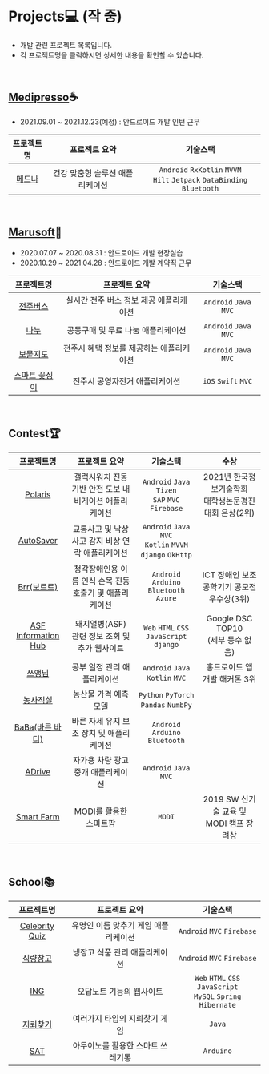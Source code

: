 # Projects💻 (작 중)
- 개발 관련 프로젝트 목록입니다.
- 각 프로젝트명을 클릭하시면 상세한 내용을 확인할 수 있습니다. 

<br>

## [Medipresso](https://medipresso.com/)☕️
- 2021.09.01 ~ 2021.12.23(예정) : 안드로이드 개발 인턴 근무

|프로젝트명|프로젝트 요약|기술스택|
|:---:|:---:|:---:|
|[메드나][메드나]|건강 맞춤형 솔루션 애플리케이션| ```Android``` ```RxKotlin``` ```MVVM``` <br> ```Hilt``` ```Jetpack``` ```DataBinding``` ```Bluetooth```|

[메드나]:https://github.com/yamiblack/yamiblack/blob/main/%08Projects/Work/Medipresso/%EB%A9%94%EB%93%9C%EB%82%98.md

<br>

## [Marusoft](https://www.marusoft.net/)🚎
- 2020.07.07 ~ 2020.08.31 : 안드로이드 개발 현장실습 
- 2020.10.29 ~ 2021.04.28 : 안드로이드 개발 계약직 근무

|프로젝트명|프로젝트 요약|기술스택|
|:---:|:---:|:---:|
|[전주버스][전주버스]|실시간 전주 버스 정보 제공 애플리케이션| ```Android``` ```Java``` ```MVC```|
|[나누][나누]|공동구매 및 무료 나눔 애플리케이션| ```Android``` ```Java``` ```MVC```|
|[보물지도][보물지도]|전주시 혜택 정보를 제공하는 애플리케이션| ```Android``` ```Java``` ```MVC```|
|[스마트 꽃싱이][스마트꽃싱이]|전주시 공영자전거 애플리케이션| ```iOS``` ```Swift``` ```MVC```|

[전주버스]:https://github.com/yamiblack/yamiblack/blob/main/%08Projects/Work/Marusoft/%EC%A0%84%EC%A3%BC%EB%B2%84%EC%8A%A4.md
[나누]:https://github.com/yamiblack/yamiblack/blob/main/%08Projects/Work/Marusoft/%EB%82%98%EB%88%84.md
[보물지도]:https://github.com/yamiblack/yamiblack/blob/main/%08Projects/Work/Marusoft/%EB%B3%B4%EB%AC%BC%EC%A7%80%EB%8F%84.md 
[스마트꽃싱이]:https://github.com/yamiblack/yamiblack/blob/main/%08Projects/Work/Marusoft/%EC%8A%A4%EB%A7%88%ED%8A%B8%20%EA%BD%83%EC%8B%B1%EC%9D%B4.md

<br>

## Contest🏆
|프로젝트명|프로젝트 요약|기술스택|수상|
|:---:|:---:|:---:|:---:|
|[Polaris][Polaris]|갤럭시워치 진동 기반 안전 도보 내비게이션 애플리케이션|```Android``` ```Java``` ```Tizen``` <br> ```SAP``` ```MVC``` ```Firebase``` |2021년 한국정보기술학회 <br> 대학생논문경진대회 은상(2위)|
|[AutoSaver][AutoSaver]|교통사고 및 낙상사고 감지 비상 연락 애플리케이션|```Android``` ```Java``` ```MVC``` <br> ```Kotlin``` ```MVVM``` ```django``` ```OkHttp```||
|[Brr(보르르)][Brr]|청각장애인용 이름 인식 손목 진동 호출기 및 애플리케이션|```Android``` ```Arduino``` <br> ```Bluetooth``` ```Azure```|ICT 장애인 보조공학기기 공모전 우수상(3위)|
|[ASF Information Hub][ASF]|돼지열병(ASF) 관련 정보 조회 및 추가 웹사이트|```Web``` ```HTML``` ```CSS``` <br> ```JavaScript``` ```django```   |Google DSC TOP10 <br> (세부 등수 없음)|
|[쓰앵님][쓰앵님]|공부 일정 관리 애플리케이션|```Android``` ```Java``` <br> ```Kotlin``` ```MVC```|홍드로이드 앱 개발 해커톤 3위|
|[농사직설][농사직설]|농산물 가격 예측 모델|```Python``` ```PyTorch``` ```Pandas``` ```NumbPy```||
|[BaBa(바른 바디)][BaBa]|바른 자세 유지 보조 장치 및 애플리케이션|```Android``` ```Arduino``` ```Bluetooth```||
|[ADrive][ADrive]|자가용 차량 광고 중개 애플리케이션|```Android``` ```Java``` ```MVC```||
|[Smart Farm][SmartFarm]|MODI를 활용한 스마트팜|```MODI```|2019 SW 신기술 교육 및 MODI 캠프 장려상|

[Adrive]:https://github.com/yamiblack/yamiblack/blob/main/%08Projects/Contest/ADrive.md
[ASF]:https://github.com/yamiblack/yamiblack/blob/main/%08Projects/Contest/ASF%20Information%20Hub.md
[AutoSaver]:https://github.com/yamiblack/yamiblack/blob/main/%08Projects/Contest/AutoSaver.md
[BaBa]:https://github.com/yamiblack/yamiblack/blob/main/%08Projects/Contest/BaBa.md
[Brr]:https://github.com/yamiblack/yamiblack/blob/main/%08Projects/Contest/Brr.md
[Polaris]:https://github.com/yamiblack/yamiblack/blob/main/%08Projects/Contest/Polaris.md
[SmartFarm]:https://github.com/yamiblack/yamiblack/blob/main/%08Projects/Contest/Smart%20Farm.md
[농사직설]:https://github.com/yamiblack/yamiblack/blob/main/%08Projects/Contest/%EB%86%8D%EC%82%AC%EC%A7%81%EC%84%A4.md
[쓰앵님]:https://github.com/yamiblack/yamiblack/blob/main/%08Projects/Contest/%EC%93%B0%EC%95%B5%EB%8B%98.md

<br>

## School📚
|프로젝트명|프로젝트 요약|기술스택|
|:---:|:---:|:---:|
|[Celebrity Quiz][CelebrityQuiz]|유명인 이름 맞추기 게임 애플리케이션|```Android``` ```MVC``` ```Firebase```|
|[식량창고][식량창고]|냉장고 식품 관리 애플리케이션|```Android``` ```MVC``` ```Firebase```|
|[ING][ING]|오답노트 기능의 웹사이트|```Web``` ```HTML``` ```CSS``` ```JavaScript``` <br> ```MySQL``` ```Spring``` ```Hibernate```|
|[지뢰찾기][지뢰찾기]|여러가지 타입의 지뢰찾기 게임|```Java```|
|[SAT][SAT]|아두이노를 활용한 스마트 쓰레기통|```Arduino```|

[CelebrityQuiz]:https://github.com/yamiblack/yamiblack/blob/main/%08Projects/School/Celebrity%20Quiz.md
[ING]:https://github.com/yamiblack/yamiblack/blob/main/%08Projects/School/ING.md
[SAT]:https://github.com/yamiblack/yamiblack/blob/main/%08Projects/School/SAT.md
[식량창고]:https://github.com/yamiblack/yamiblack/blob/main/%08Projects/School/%EC%8B%9D%EB%9F%89%EC%B0%BD%EA%B3%A0.md
[지뢰찾기]:https://github.com/yamiblack/yamiblack/blob/main/%08Projects/School/%EC%A7%80%EB%A2%B0%EC%B0%BE%EA%B8%B0.md

